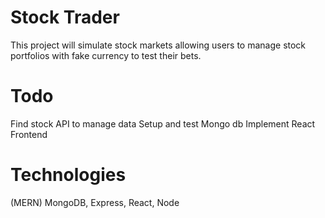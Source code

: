 # Stock Trader

This project will simulate stock markets allowing users to manage stock portfolios with fake currency to test their bets.

# Todo

Find stock API to manage data
Setup and test Mongo db
Implement React Frontend

# Technologies
(MERN) MongoDB, Express, React, Node
